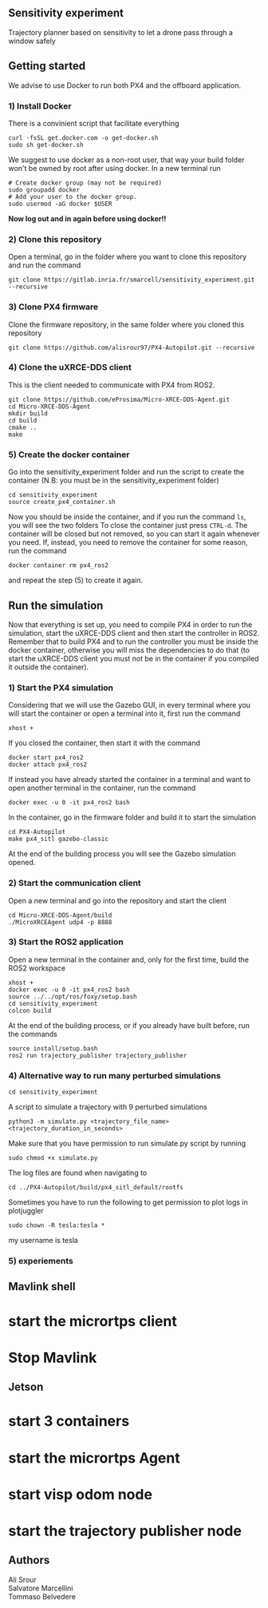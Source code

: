 ## Sensitivity experiment
Trajectory planner based on sensitivity to let a drone pass through a window safely

## Getting started
We advise to use Docker to run both PX4 and the offboard application.

### 1) Install Docker
There is a convinient script that facilitate everything
```
curl -fsSL get.docker.com -o get-docker.sh
sudo sh get-docker.sh
```
We suggest to use docker as a non-root user, that way your build folder won't be owned by root after using docker. In a new terminal run
```
# Create docker group (may not be required)
sudo groupadd docker
# Add your user to the docker group.
sudo usermod -aG docker $USER
```
**Now log out and in again before using docker!!**

### 2) Clone this repository
Open a terminal, go in the folder where you want to clone this repository and run the command
```
git clone https://gitlab.inria.fr/smarcell/sensitivity_experiment.git --recursive
```

### 3) Clone PX4 firmware
Clone the firmware repository, in the same folder where you cloned this repository
```
git clone https://github.com/alisrour97/PX4-Autopilot.git --recursive
```

### 4) Clone the uXRCE-DDS client 
This is the client needed to communicate with PX4 from ROS2.
```
git clone https://github.com/eProsima/Micro-XRCE-DDS-Agent.git
cd Micro-XRCE-DDS-Agent
mkdir build
cd build
cmake ..
make
```
### 5) Create the docker container
Go into the sensitivity_experiment folder and run the script to create the container (N.B: you must be in the sensitivity_experiment folder)
```
cd sensitivity_experiment
source create_px4_container.sh 
```
Now you should be inside the container, and if you run the command ```ls```, you will see the two folders
To close the container just press ```CTRL-d```. The container will be closed but not removed, so you can start it again whenever you need. If, instead, you need to remove the container for some reason, run the command
```
docker container rm px4_ros2
```
and repeat the step (5) to create it again.

## Run the simulation
Now that everything is set up, you need to compile PX4 in order to run the simulation, start the uXRCE-DDS client and then start the controller in ROS2.
Remember that to build PX4 and to run the controller you must be inside the docker container, otherwise you will miss the dependencies to do that (to start the uXRCE-DDS client you must not be in the container if you compiled it outside the container).

### 1) Start the PX4 simulation
Considering that we will use the Gazebo GUI, in every terminal where you will start the container or open a terminal into it, first run the command
```
xhost +
```

If you closed the container, then start it with the command
```
docker start px4_ros2
docker attach px4_ros2
```
If instead you have already started the container in a terminal and want to open another terminal in the container, run the command
```
docker exec -u 0 -it px4_ros2 bash
```
In the container, go in the firmware folder and build it to start the simulation
```
cd PX4-Autopilot
make px4_sitl gazebo-classic
```
At the end of the building process you will see the Gazebo simulation opened.

### 2) Start the communication client
Open a new terminal and go into the repository and start the client
```
cd Micro-XRCE-DDS-Agent/build
./MicroXRCEAgent udp4 -p 8888
```

### 3) Start the ROS2 application
Open a new terminal in the container and, only for the first time, build the ROS2 workspace
```
xhost +
docker exec -u 0 -it px4_ros2 bash
source ../../opt/ros/foxy/setup.bash
cd sensitivity_experiment
colcon build
```
At the end of the building process, or if you already have built before, run the commands
```
source install/setup.bash
ros2 run trajectory_publisher trajectory_publisher
```

### 4) Alternative way to run many perturbed simulations

```
cd sensitivity_experiment
```


A script to simulate a trajectory with 9 perturbed simulations

```
python3 -m simulate.py <trajectory_file_name> <trajectory_duration_in_seconds>

```
Make sure that you have permission to run simulate.py script by running

```
sudo chmod +x simulate.py

```

The log files are found when navigating to

```
cd ../PX4-Autopilot/build/px4_sitl_default/rootfs

```

Sometimes you have to run the following to get permission to plot logs in plotjuggler 

```
sudo chown -R tesla:tesla *

```
my username is tesla

### 5) experiements

## Mavlink shell
# start the micrortps client 
# Stop Mavlink

## Jetson
# start 3 containers
# start the micrortps Agent
# start visp odom node 
# start the trajectory publisher node



## Authors
Ali Srour <br>
Salvatore Marcellini <br>
Tommaso Belvedere <br>


